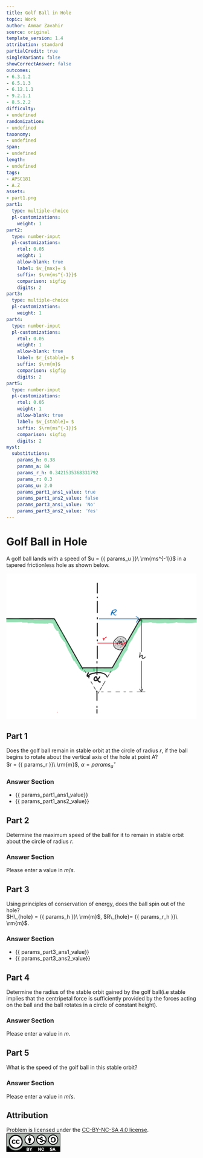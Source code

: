 ```yaml
---
title: Golf Ball in Hole
topic: Work
author: Ammar Zavahir
source: original
template_version: 1.4
attribution: standard
partialCredit: true
singleVariant: false
showCorrectAnswer: false
outcomes:
- 6.3.1.2
- 6.5.1.3
- 6.12.1.1
- 9.2.1.1
- 8.5.2.2
difficulty:
- undefined
randomization:
- undefined
taxonomy:
- undefined
span:
- undefined
length:
- undefined
tags:
- APSC181
- A.Z
assets:
- part1.png
part1:
  type: multiple-choice
  pl-customizations:
    weight: 1
part2:
  type: number-input
  pl-customizations:
    rtol: 0.05
    weight: 1
    allow-blank: true
    label: $v_{max}= $
    suffix: $\rm{ms^{-1}}$
    comparison: sigfig
    digits: 2
part3:
  type: multiple-choice
  pl-customizations:
    weight: 1
part4:
  type: number-input
  pl-customizations:
    rtol: 0.05
    weight: 1
    allow-blank: true
    label: $r_{stable}= $
    suffix: $\rm{m}$
    comparison: sigfig
    digits: 2
part5:
  type: number-input
  pl-customizations:
    rtol: 0.05
    weight: 1
    allow-blank: true
    label: $v_{stable}= $
    suffix: $\rm{ms^{-1}}$
    comparison: sigfig
    digits: 2
myst:
  substitutions:
    params_h: 0.38
    params_a: 84
    params_r_h: 0.3421535368331792
    params_r: 0.3
    params_u: 2.0
    params_part1_ans1_value: true
    params_part1_ans2_value: false
    params_part3_ans1_value: 'No'
    params_part3_ans2_value: 'Yes'
---
```

# Golf Ball in Hole
A golf ball lands with a speed of $u = {{ params_u }}\ \rm{ms^{-1}}$ in a tapered frictionless hole as shown below.

<img src="part1.png" width=600>

## Part 1

Does the golf ball remain in stable orbit at the circle of radius $r$, if the ball begins to rotate about the vertical axis of the hole at point A?<br>
$r = {{ params_r }}\ \rm{m}$, $\alpha = {{ params_a }}^{\circ}$

### Answer Section

- {{ params_part1_ans1_value}}
- {{ params_part1_ans2_value}}

## Part 2

Determine the maximum speed of the ball for it to remain in stable orbit about the circle of radius $r$.

### Answer Section

Please enter a value in $m/s$.

## Part 3

Using principles of conservation of energy, does the ball spin out of the hole?<br>
$H\_{hole} = {{ params_h }}\ \rm{m}$, $R\_{hole}= {{ params_r_h }}\ \rm{m}$.

### Answer Section

- {{ params_part3_ans1_value}}
- {{ params_part3_ans2_value}}

## Part 4

Determine the radius of the stable orbit gained by the golf ball(i.e stable implies that the centripetal force is sufficiently provided by the forces acting on the ball and the ball rotates in a circle of constant height).

### Answer Section

Please enter a value in $m$.

## Part 5

What is the speed of the golf ball in this stable orbit?

### Answer Section

Please enter a value in $m/s$.

## Attribution

Problem is licensed under the [CC-BY-NC-SA 4.0 license](https://creativecommons.org/licenses/by-nc-sa/4.0/).<br> ![The Creative Commons 4.0 license requiring attribution-BY, non-commercial-NC, and share-alike-SA license.](https://raw.githubusercontent.com/firasm/bits/master/by-nc-sa.png)